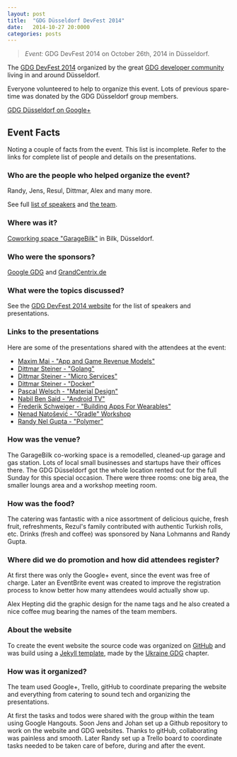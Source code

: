 ```yaml
---
layout: post
title:  "GDG Düsseldorf DevFest 2014"
date:   2014-10-27 20:0000
categories: posts
---
```


> *Event:* GDG DevFest 2014 on October 26th, 2014 in Düsseldorf.

The [GDG DevFest 2014](http://www.gdg-dus.de/DevFest2014) organized by the great [GDG developer community](https://plus.google.com/u/0/107373371386267684213/) living in and around Düsseldorf.

Everyone volunteered to help to organize this event. Lots of previous spare-time was donated by the GDG Düsseldorf group members.

[GDG Düsseldorf on Google+](https://plus.google.com/u/0/107373371386267684213/)

## Event Facts

Noting a couple of facts from the event. This list is incomplete. Refer to the links for complete list of people and details on the presentations.

### Who are the people who helped organize the event?
Randy, Jens, Resul, Dittmar, Alex and many more.

See full [list of speakers](http://www.gdg-dus.de/DevFest2014/speakers/) and [the team](http://www.gdg-dus.de/DevFest2014/team/).

### Where was it?
[Coworking space "GarageBilk"](https://garagebilk.de/) in Bilk, Düsseldorf.

### Who were the sponsors?
[Google GDG](https://developers.google.com/groups/) and [GrandCentrix.de](http://www.grandcentrix.net/)

### What were the topics discussed?
See the [GDG DevFest 2014 website](http://www.gdg-dus.de/DevFest2014/schedule/) for the list of speakers and presentations.

### Links to the presentations
Here are some of the presentations shared with the attendees at the event:

- [Maxim Mai - "App and Game Revenue Models"](http://bit.ly/1xhhyX7)
- [Dittmar Steiner - "Golang"](http://goo.gl/VJMx7X)
- [Dittmar Steiner - "Micro Services"](http://goo.gl/YswIdl)
- [Dittmar Steiner - "Docker"](http://goo.gl/wqnphG)
- [Pascal Welsch - "Material Design"](https://docs.google.com/presentation/d/1qz3lEmxLc04qnq9e4nwAFxNJlV1Qg4pBfhUZs0rdt88/edit?usp=sharing)
- [Nabil Ben Said - "Android TV"](https://drive.google.com/file/d/0B3ejc9tWUOaaaGpkNXhFaXYtRkZRdi0yeEZZdEM2UkNUNjNz/view?usp=sharing)
- [Frederik Schweiger - "Building Apps For Wearables" ](https://docs.google.com/presentation/d/17b5t5DWNpn_yVgaX69uQYJvx2wbkaMpH1Ox-Zqt1hpE/edit?usp=sharing)
- [Nenad Natošević - "Gradle" Workshop](https://docs.google.com/presentation/d/1IBiUncsPb_cT4NMdOedWtLqz71D4V4GYl3OxcDMnxrs/edit?usp=sharing)
- [Randy Nel Gupta - "Polymer"](https://docs.google.com/presentation/d/11oCQ271TBdF2xi1oSZqnYePwGQb7W5PK5JOjxFXSiJo/edit?usp=sharing)

### How was the venue?
The GarageBilk co-working space is a remodelled, cleaned-up garage and gas station. Lots of local small businesses and startups have their offices there.
The GDG Düsseldorf got the whole location rented out for the full Sunday for this special occasion. There were three rooms: one big area, the smaller loungs area and a workshop meeting room.

### How was the food?
The catering was fantastic with a nice assortment of delicious quiche, fresh fruit, refreshments, Rezul's family contributed with authentic Turkish rolls, etc. Drinks (fresh and coffee) was sponsored by Nana Lohmanns and Randy Gupta.

### Where did we do promotion and how did attendees register?
At first there was only the Google+ event, since the event was free of charge. Later an EventBrite event was created to improve the registration process to know better how many attendees would actually show up.

Alex Hepting did the graphic design for the name tags and he also created a nice coffee mug bearing the names of the team members.

### About the website
To create the event website the source code was organized on [GitHub](https://github.com/GDG-Dusseldorf/DevFest2014) and was build using a [Jekyll template](https://github.com/gdg-x/zeppelin), made by the [Ukraine GDG](http://lviv.gdg.org.ua/) chapter.

### How was it organized?
The team used Google+, Trello, gitHub to coordinate preparing the website and everything from catering to sound tech and organizing the presentations.

At first the tasks and todos were shared with the group within the team using Google Hangouts. Soon Jens and Johan set up a Github repository to work on the website and GDG websites. Thanks to gitHub, collaborating was painless and smooth. Later Randy set up a Trello board to coordinate tasks needed to be taken care of before, during and after the event.